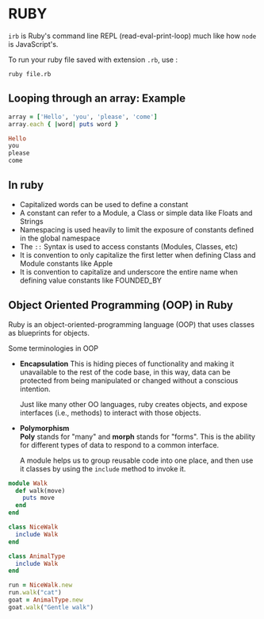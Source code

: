 # RUBY

`irb` is Ruby's command line REPL (read-eval-print-loop) much like how `node` is JavaScript's.

To run your ruby file saved with extension `.rb`, use :

```
ruby file.rb
```

## Looping through an array: Example

```ruby
array = ['Hello', 'you', 'please', 'come']
array.each { |word| puts word }

Hello
you
please
come
```

## In ruby

- Capitalized words can be used to define a constant
- A constant can refer to a Module, a Class or simple data like Floats and Strings
- Namespacing is used heavily to limit the exposure of constants defined in the global namespace
- The `::` Syntax is used to access constants (Modules, Classes, etc)
- It is convention to only capitalize the first letter when defining Class and Module constants like Apple
- It is convention to capitalize and underscore the entire name when defining value constants like FOUNDED_BY

## Object Oriented Programming (OOP) in Ruby

Ruby is an object-oriented-programming language (OOP) that uses classes as blueprints for objects.

Some terminologies in OOP

- **Encapsulation**
  This is hiding pieces of functionality and making it unavailable to the rest of the code base, in this way, data can be protected from being manipulated or changed without a conscious intention.

  Just like many other OO languages, ruby creates objects, and expose interfaces (i.e., methods) to interact with those objects.

- **Polymorphism** <br>
  **Poly** stands for "many" and **morph** stands for "forms". This is the ability for different types of data to respond to a common interface.

  A module helps us to group reusable code into one place, and then use it classes by using the `include` method to invoke it.

```ruby
module Walk
  def walk(move)
    puts move
  end
end

class NiceWalk
  include Walk
end

class AnimalType
  include Walk
end

run = NiceWalk.new
run.walk("cat")
goat = AnimalType.new
goat.walk("Gentle walk")

```
